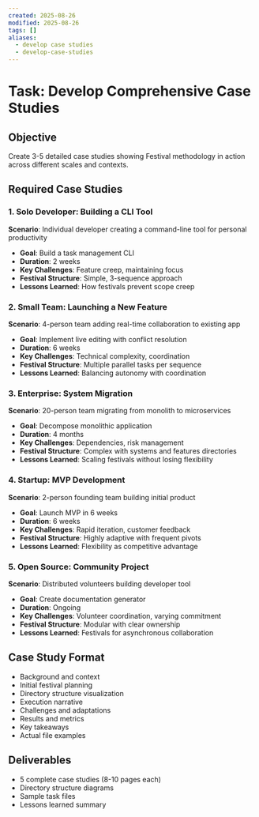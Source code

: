 ```yaml
---
created: 2025-08-26
modified: 2025-08-26
tags: []
aliases:
  - develop case studies
  - develop-case-studies
---
```


# Task: Develop Comprehensive Case Studies

## Objective

Create 3-5 detailed case studies showing Festival methodology in action across
different scales and contexts.

## Required Case Studies

### 1. Solo Developer: Building a CLI Tool

**Scenario**: Individual developer creating a command-line tool for personal
productivity

- **Goal**: Build a task management CLI
- **Duration**: 2 weeks
- **Key Challenges**: Feature creep, maintaining focus
- **Festival Structure**: Simple, 3-sequence approach
- **Lessons Learned**: How festivals prevent scope creep

### 2. Small Team: Launching a New Feature

**Scenario**: 4-person team adding real-time collaboration to existing app

- **Goal**: Implement live editing with conflict resolution
- **Duration**: 6 weeks
- **Key Challenges**: Technical complexity, coordination
- **Festival Structure**: Multiple parallel tasks per sequence
- **Lessons Learned**: Balancing autonomy with coordination

### 3. Enterprise: System Migration

**Scenario**: 20-person team migrating from monolith to microservices

- **Goal**: Decompose monolithic application
- **Duration**: 4 months
- **Key Challenges**: Dependencies, risk management
- **Festival Structure**: Complex with systems and features directories
- **Lessons Learned**: Scaling festivals without losing flexibility

### 4. Startup: MVP Development

**Scenario**: 2-person founding team building initial product

- **Goal**: Launch MVP in 6 weeks
- **Duration**: 6 weeks
- **Key Challenges**: Rapid iteration, customer feedback
- **Festival Structure**: Highly adaptive with frequent pivots
- **Lessons Learned**: Flexibility as competitive advantage

### 5. Open Source: Community Project

**Scenario**: Distributed volunteers building developer tool

- **Goal**: Create documentation generator
- **Duration**: Ongoing
- **Key Challenges**: Volunteer coordination, varying commitment
- **Festival Structure**: Modular with clear ownership
- **Lessons Learned**: Festivals for asynchronous collaboration

## Case Study Format

- Background and context
- Initial festival planning
- Directory structure visualization
- Execution narrative
- Challenges and adaptations
- Results and metrics
- Key takeaways
- Actual file examples

## Deliverables

- 5 complete case studies (8-10 pages each)
- Directory structure diagrams
- Sample task files
- Lessons learned summary
